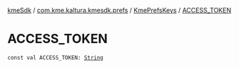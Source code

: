 [kmeSdk](../../index.md) / [com.kme.kaltura.kmesdk.prefs](../index.md) / [KmePrefsKeys](index.md) / [ACCESS_TOKEN](./-a-c-c-e-s-s_-t-o-k-e-n.md)

# ACCESS_TOKEN

`const val ACCESS_TOKEN: `[`String`](https://kotlinlang.org/api/latest/jvm/stdlib/kotlin/-string/index.html)
